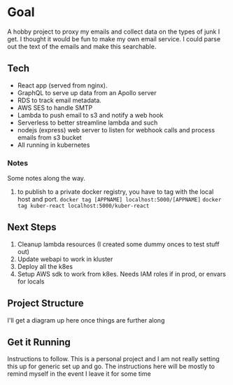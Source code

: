 # Goal

A hobby project to proxy my emails and collect data on the types of junk I get. I thought it would be fun to make my own email service. I could parse out the text of the emails and make this searchable.

## Tech

- React app (served from nginx).
- GraphQL to serve up data from an Apollo server
- RDS to track email metadata.
- AWS SES to handle SMTP
- Lambda to push email to s3 and notify a web hook
- Serverless to better streamline lambda and such
- nodejs (express) web server to listen for webhook calls and process emails from s3 bucket
- All running in kubernetes

### Notes

Some notes along the way.

1. to publish to a private docker registry, you have to tag with the local host and port.
   `docker tag [APPNAME] localhost:5000/[APPNAME]`
   `docker tag kuber-react localhost:5000/kuber-react`

## Next Steps

1. Cleanup lambda resources (I created some dummy onces to test stuff out)
1. Update webapi to work in kluster
1. Deploy all the k8es
1. Setup AWS sdk to work from k8es. Needs IAM roles if in prod, or envars for locals

## Project Structure

I'll get a diagram up here once things are further along

## Get it Running

Instructions to follow. This is a personal project and I am not really setting this up for generic set up and go. The instructions here will be mostly to remind myself in the event I leave it for some time
